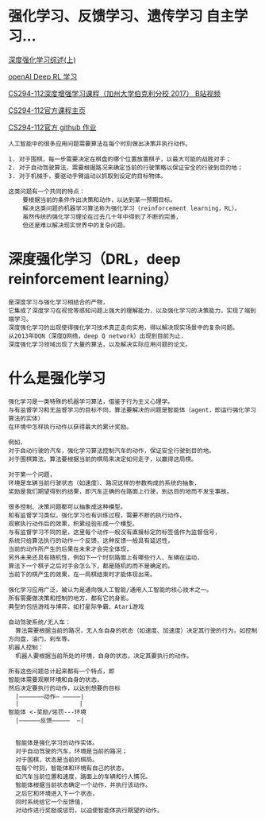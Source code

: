 # 强化学习、反馈学习、遗传学习 自主学习...
[	深度强化学习综述(上)](https://blog.csdn.net/SIGAI_CSDN/article/details/83862597)

[openAI Deep RL 学习](https://spinningup.openai.com/en/latest/)

[CS294-112深度增强学习课程（加州大学伯克利分校 2017） B站视频](https://www.bilibili.com/video/av9802698/)

[CS294-112官方课程主页](http://rail.eecs.berkeley.edu/deeprlcourse/)

[CS294-112官方 github 作业](https://github.com/Ewenwan/homework)

    人工智能中的很多应用问题需要算法在每个时刻做出决策并执行动作。
    
    1. 对于围棋，每一步需要决定在棋盘的哪个位置放置棋子，以最大可能的战胜对手；
    2. 对于自动驾驶算法，需要根据路况来确定当前的行驶策略以保证安全的行驶到目的地；
    3. 对于机械手，要驱动手臂运动以抓取到设定的目标物体。
    
    这类问题有一个共同的特点：
        要根据当前的条件作出决策和动作，以达到某一预期目标。
        解决这类问题的机器学习算法称为强化学习（reinforcement learning，RL）。
        虽然传统的强化学习理论在过去几十年中得到了不断的完善，
        但还是难以解决现实世界中的复杂问题。
    
# 深度强化学习（DRL，deep reinforcement learning）

    是深度学习与强化学习相结合的产物，
    它集成了深度学习在视觉等感知问题上强大的理解能力，以及强化学习的决策能力，实现了端到端学习。
    深度强化学习的出现使得强化学习技术真正走向实用，得以解决现实场景中的复杂问题。
    从2013年DQN（深度Q网络，deep Q network）出现到目前为止，
    深度强化学习领域出现了大量的算法，以及解决实际应用问题的论文。


# 什么是强化学习

    强化学习是一类特殊的机器学习算法，借鉴于行为主义心理学。
    与有监督学习和无监督学习的目标不同，算法要解决的问题是智能体（agent，即运行强化学习算法的实体）
    在环境中怎样执行动作以获得最大的累计奖励。

    例如，
    对于自动行驶的汽车，强化学习算法控制汽车的动作，保证安全行驶到目的地。
    对于围棋算法，算法要根据当前的棋局来决定如何走子，以赢得这局棋。

    对于第一个问题，
    环境是车辆当前行驶状态（如速度）、路况这样的参数构成的系统的抽象，
    奖励是我们期望得到的结果，即汽车正确的在路面上行驶，到达目的地而不发生事故。

    很多控制、决策问题都可以抽象成这种模型。
    和有监督学习类似，强化学习也有训练过程，需要不断的执行动作，
    观察执行动作后的效果，积累经验形成一个模型。
    与有监督学习不同的是，这里每个动作一般没有直接标定的标签值作为监督信号，
    系统只给算法执行的动作一个反馈，这种反馈一般具有延迟性，
    当前的动作所产生的后果在未来才会完全体现，
    另外未来还具有随机性，例如下一个时刻路面上有哪些行人、车辆在运动，
    算法下一个棋子之后对手会怎么下，都是随机的而不是确定的。
    当前下的棋产生的效果，在一局棋结束时才能体现出来。

    强化学习应用广泛，被认为是通向强人工智能/通用人工智能的核心技术之一。
    所有需要做决策和控制的地方，都有它的身影。
    典型的包括游戏与博弈，如打星际争霸、Atari游戏
    
    自动驾驶系统/无人车：
      算法需要根据当前的路况，无人车自身的状态（如速度、加速度）决定其行驶的行为，如控制方向盘，油门，刹车等。
    机器人控制：
      机器人要根据当前所处的环境，自身的状态，决定其要执行的动作。
      
    所有这些问题总计起来都有一个特点，即
    智能体需要观察环境和自身的状态，
    然后决定要执行的动作，以达到想要的目标
      |———————动作— —————|
      |                 |
    智能体 <-奖励/惩罚---环境
      |——————反馈—————  —| 
      
      
      智能体是强化学习的动作实体。
      对于自动驾驶的汽车，环境是当前的路况；
      对于围棋，状态是当前的棋局。
      在每个时刻，智能体和环境有自己的状态，
      如汽车当前位置和速度，路面上的车辆和行人情况。
      智能体根据当前状态确定一个动作，并执行该动作。
      之后它和环境进入下一个状态，
      同时系统给它一个反馈值，
      对动作进行奖励或惩罚，以迫使智能体执行期望的动作。
  
    
    



